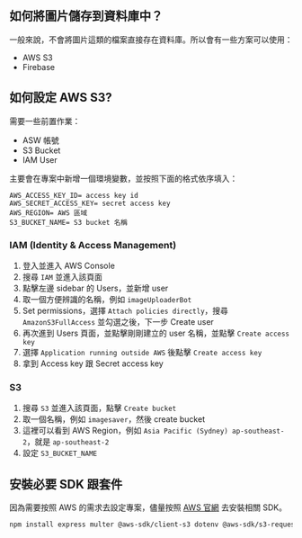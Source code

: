 ## 如何將圖片儲存到資料庫中？

一般來說，不會將圖片這類的檔案直接存在資料庫。所以會有一些方案可以使用：

- AWS S3
- Firebase

## 如何設定 AWS S3?

需要一些前置作業：

- ASW 帳號
- S3 Bucket
- IAM User

主要會在專案中新增一個環境變數，並按照下面的格式依序填入：

```
AWS_ACCESS_KEY_ID= access key id
AWS_SECRET_ACCESS_KEY= secret access key
AWS_REGION= AWS 區域
S3_BUCKET_NAME= S3 bucket 名稱
```

### IAM (Identity & Access Management)

1. 登入並進入 AWS Console
2. 搜尋 `IAM` 並進入該頁面
3. 點擊左邊 sidebar 的 Users，並新增 user
4. 取一個方便辨識的名稱，例如 `imageUploaderBot`
5. Set permissions，選擇 `Attach policies directly`，搜尋 `AmazonS3FullAccess` 並勾選之後，下一步 Create user
6. 再次進到 Users 頁面，並點擊剛剛建立的 user 名稱，並點擊 `Create access key`
7. 選擇 `Application running outside AWS` 後點擊 `Create access key`
8. 拿到 Access key 跟 Secret access key

### S3

1. 搜尋 `S3` 並進入該頁面，點擊 `Create bucket`
2. 取一個名稱，例如 `imagesaver`，然後 create bucket
3. 這裡可以看到 AWS Region，例如 `Asia Pacific (Sydney) ap-southeast-2`，就是 `ap-southeast-2`
4. 設定 `S3_BUCKET_NAME`

## 安裝必要 SDK 跟套件

因為需要按照 AWS 的需求去設定專案，儘量按照 [AWS 官網](https://docs.aws.amazon.com/sdk-for-javascript/v3/developer-guide/getting-started-nodejs.html) 去安裝相關 SDK。

```bash
npm install express multer @aws-sdk/client-s3 dotenv @aws-sdk/s3-request-presigner
```